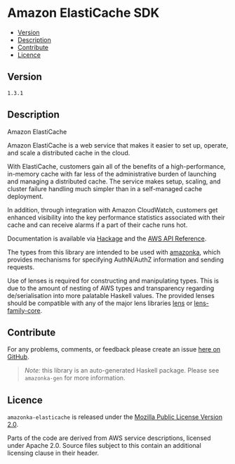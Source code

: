 # Amazon ElastiCache SDK

* [Version](#version)
* [Description](#description)
* [Contribute](#contribute)
* [Licence](#licence)


## Version

`1.3.1`


## Description

Amazon ElastiCache

Amazon ElastiCache is a web service that makes it easier to set up,
operate, and scale a distributed cache in the cloud.

With ElastiCache, customers gain all of the benefits of a
high-performance, in-memory cache with far less of the administrative
burden of launching and managing a distributed cache. The service makes
setup, scaling, and cluster failure handling much simpler than in a
self-managed cache deployment.

In addition, through integration with Amazon CloudWatch, customers get
enhanced visibility into the key performance statistics associated with
their cache and can receive alarms if a part of their cache runs hot.

Documentation is available via [Hackage](http://hackage.haskell.org/package/amazonka-elasticache)
and the [AWS API Reference](http://docs.aws.amazon.com/AmazonElastiCache/latest/APIReference/Welcome.html).

The types from this library are intended to be used with [amazonka](http://hackage.haskell.org/package/amazonka),
which provides mechanisms for specifying AuthN/AuthZ information and sending requests.

Use of lenses is required for constructing and manipulating types.
This is due to the amount of nesting of AWS types and transparency regarding
de/serialisation into more palatable Haskell values.
The provided lenses should be compatible with any of the major lens libraries
[lens](http://hackage.haskell.org/package/lens) or [lens-family-core](http://hackage.haskell.org/package/lens-family-core).

## Contribute

For any problems, comments, or feedback please create an issue [here on GitHub](https://github.com/brendanhay/amazonka/issues).

> _Note:_ this library is an auto-generated Haskell package. Please see `amazonka-gen` for more information.


## Licence

`amazonka-elasticache` is released under the [Mozilla Public License Version 2.0](http://www.mozilla.org/MPL/).

Parts of the code are derived from AWS service descriptions, licensed under Apache 2.0.
Source files subject to this contain an additional licensing clause in their header.
